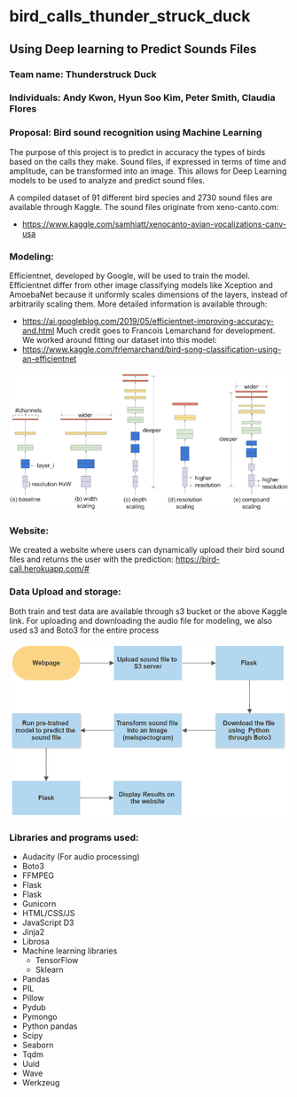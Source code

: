 # bird_calls_thunder_struck_duck

## Using Deep learning to Predict Sounds Files

### Team name: Thunderstruck Duck



### Individuals: Andy Kwon, Hyun Soo Kim, Peter Smith, Claudia Flores

### Proposal: Bird sound recognition using Machine Learning

The purpose of this project is to predict in accuracy the types of birds based on the calls they make. Sound files, if expressed in terms of time and amplitude, can be transformed into an image. This allows for Deep Learning models to be used to analyze and predict sound files.

A compiled dataset of 91 different bird species and 2730 sound files are available through Kaggle. The sound files originate from xeno-canto.com:
* https://www.kaggle.com/samhiatt/xenocanto-avian-vocalizations-canv-usa

### Modeling:
Efficientnet, developed by Google, will be used to train the model. Efficientnet differ from other image classifying models like Xception and AmoebaNet because it uniformly scales dimensions of the layers, instead of arbitrarily scaling them. More detailed information is available through:
* https://ai.googleblog.com/2019/05/efficientnet-improving-accuracy-and.html
Much credit goes to Francois Lemarchand for development. We worked around fitting our dataset into this model:
* https://www.kaggle.com/frlemarchand/bird-song-classification-using-an-efficientnet

![](image4.png)

### Website:
We created a website where users can dynamically upload their bird sound files and returns the user with the prediction:
https://bird-call.herokuapp.com/#

### Data Upload and storage:
Both train and test data are available through s3 bucket or the above Kaggle link. For uploading and downloading the audio file for modeling, we also used s3 and Boto3 for the entire process

![](Flowchart.png)
### Libraries and programs used:

* Audacity (For audio processing)
* Boto3
* FFMPEG
* Flask
* Flask
* Gunicorn
* HTML/CSS/JS
* JavaScript D3
* Jinja2
* Librosa
* Machine learning libraries 
   * TensorFlow
   * Sklearn
* Pandas
* PIL
* Pillow
* Pydub
* Pymongo
* Python pandas
* Scipy
* Seaborn
* Tqdm
* Uuid
* Wave
* Werkzeug
